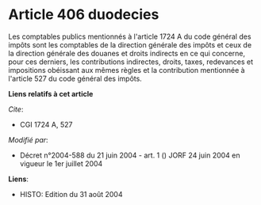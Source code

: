 # Article 406 duodecies

Les comptables publics mentionnés à l'article 1724 A du code général des impôts sont les comptables de la direction générale
des impôts et ceux de la direction générale des douanes et droits indirects en ce qui concerne, pour ces derniers, les
contributions indirectes, droits, taxes, redevances et impositions obéissant aux mêmes règles et la contribution mentionnée à
l'article 527 du code général des impôts.

**Liens relatifs à cet article**

_Cite_:

  - CGI 1724 A, 527

_Modifié par_:

  - Décret n°2004-588 du 21 juin 2004 - art. 1 () JORF 24 juin 2004 en vigueur le 1er juillet 2004

**Liens**:

  - HISTO: Edition du 31 août 2004
